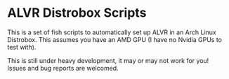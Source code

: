 # ALVR Distrobox Scripts

This is a set of fish scripts to automatically set up ALVR in an Arch Linux Distrobox. This assumes you have an AMD GPU (I have no Nvidia GPUs to test with).

This is still under heavy development, it may or may not work for you! Issues and bug reports are welcomed.
